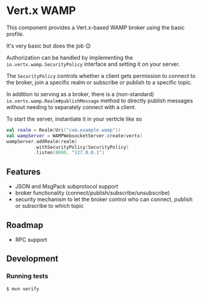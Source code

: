 # Vert.x WAMP

This component provides a Vert.x-based WAMP broker using the basic profile.

It's very basic but does the job 😉

Authorization can be handled by implementing the `io.vertx.wamp.SecurityPolicy`
interface and setting it on your server.

The `SecurityPolicy` controls whether a client gets permission to connect to the
broker, join a specific realm or subscribe or publish to a specific topic.

In addition to serving as a broker, there is a (non-standard)
`io.vertx.wamp.Realm#publishMessage` method to directly publish messages without
needing to separately connect with a client.

To start the server, instantiate it in your verticle like so

```kotlin
val realm = Realm(Uri("com.example.wamp"))
val wampServer = WAMPWebsocketServer.create(vertx)
wampServer.addRealm(realm)
          .withSecurityPolicy(SecurityPolicy)
          .listen(8080, "127.0.0.1")
```

## Features
 - JSON and MsgPack subprotocol support
 - broker functionality (connect/publish/subscribe/unsubscribe)
 - security mechanism to let the broker control who can connect, publish or subscribe to which topic

## Roadmap

- RPC support

## Development

### Running tests

```shell
$ mvn verify
```
